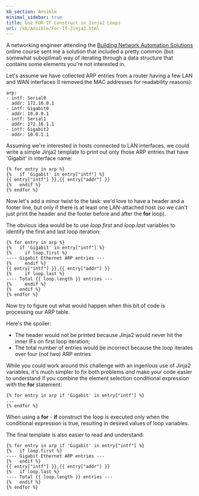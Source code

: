 ```yaml
---
kb_section: Ansible
minimal_sidebar: true
title: Use FOR-IF Construct in Jinja2 Loops
url: /kb/Ansible/For-If-Jinja2.html
---
```

A networking engineer attending the [Building Network Automation Solutions](https://www.ipspace.net/Building_Network_Automation_Solutions) online course sent me a solution that included a pretty common (but somewhat suboptimal) way of iterating through a data structure that contains some elements you're not interested in.

Let's assume we have collected ARP entries from a router having a few LAN and WAN interfaces (I removed the MAC addresses for readability reasons):

    arp:
    - intf: Serial0
      addr: 172.16.0.1
    - intf: Gigabit0
      addr: 10.0.0.1
    - intf: Serial1
      addr: 172.16.1.1
    - intf: Gigabit2
      addr: 10.0.1.1

Assuming we're interested in hosts connected to LAN interfaces, we could write a simple Jinja2 template to print out only those ARP entries that have 'Gigabit' in interface name:

    {% for entry in arp %}
    {%   if 'Gigabit' in entry["intf"] %}
    {{ entry["intf"] }},{{ entry["addr"] }}
    {%   endif %}
    {% endfor %}

Now let's add a minor twist to the task: we'd love to have a header and a footer line, but only if there is at least one LAN-attached host (so we can't just print the header and the footer before and after the **for** loop).

The obvious idea would be to use *loop.first* and *loop.last* variables to identify the first and last loop iteration:

    {% for entry in arp %}
    {%   if 'Gigabit' in entry["intf"] %}
    {%     if loop.first %}
    ---- Gigabit Ethernet ARP entries ---
    {%     endif %}
    {{ entry["intf"] }},{{ entry["addr"] }}
    {%     if loop.last %}
    ---- Total {{ loop.length }} entries ---
    {%     endif %}
    {%   endif %}
    {% endfor %}

Now try to figure out what would happen when this bit of code is processing our ARP table.

Here's the spoiler:

* The header would not be printed because Jinja2 would never hit the inner IFs on first loop iteration;
* The total number of entries would be incorrect because the loop iterates over four (not two) ARP entries

While you could work around this challenge with an ingenious use of Jinja2 variables, it's much simpler to fix both problems *and* make your code easier to understand if you combine the element selection conditional expression with the **for** statement:

    {% for entry in arp if 'Gigabit' in entry["intf"] %}
    ...
    {% endfor %}

When using a **for** - **if** construct the loop is executed only when the conditional expression is true, resulting in desired values of loop variables.

The final template is also easier to read and understand:

    {% for entry in arp if 'Gigabit' in entry["intf"] %}
    {%   if loop.first %}
    ---- Gigabit Ethernet ARP entries ---
    {%   endif %}
    {{ entry["intf"] }},{{ entry["addr"] }}
    {%   if loop.last %}
    ---- Total {{ loop.length }} entries ---
    {%   endif %}
    {% endfor %}

